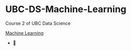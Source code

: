 # UBC-DS-Machine-Learning
Course 2 of UBC Data Science

<a href = 'https://ml-learn.mds.ubc.ca/'> Machine Learning</a>

- 🍬
